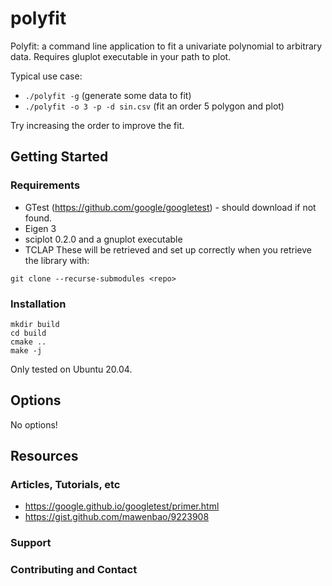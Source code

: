 # polyfit
Polyfit: a command line application to fit a univariate polynomial to arbitrary data. Requires gluplot executable in your path to plot.

Typical use case:  

* `./polyfit -g` (generate some data to fit)
* `./polyfit -o 3 -p -d sin.csv` (fit an order 5 polygon and plot)          

Try increasing the order to improve the fit.

## Getting Started
### Requirements
* GTest (https://github.com/google/googletest) - should download if not found.
* Eigen 3
* sciplot 0.2.0 and a gnuplot executable
* TCLAP
These will be retrieved and set up correctly when you retrieve the library with:
```````
git clone --recurse-submodules <repo>
```````

### Installation
```````
mkdir build
cd build
cmake ..
make -j
```````
Only tested on Ubuntu 20.04.

## Options
No options!

## Resources
### Articles, Tutorials, etc
* https://google.github.io/googletest/primer.html
* https://gist.github.com/mawenbao/9223908

### Support

### Contributing and Contact



